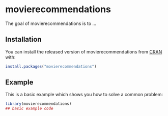 # movierecommendations

<!-- badges: start -->
<!-- badges: end -->

The goal of movierecommendations is to ...

## Installation

You can install the released version of movierecommendations from [CRAN](https://CRAN.R-project.org) with:

``` r
install.packages("movierecommendations")
```

## Example

This is a basic example which shows you how to solve a common problem:

``` r
library(movierecommendations)
## basic example code
```

